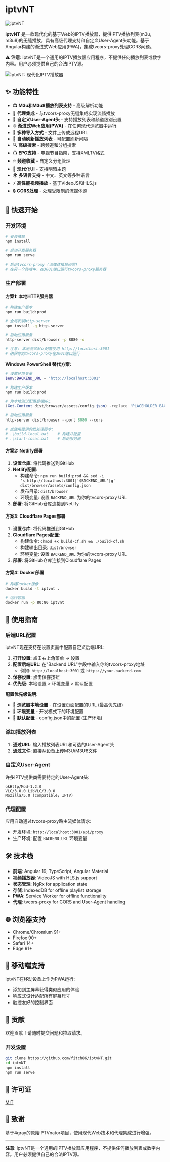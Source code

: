 # iptvNT

![iptvNT](https://raw.githubusercontent.com/fitch86/iptvNT/main/src/assets/icons/icon.png)

**iptvNT** 是一款现代化的基于Web的IPTV播放器，提供IPTV播放列表(m3u, m3u8)的无缝播放，具有高级代理支持和自定义User-Agent头功能。基于Angular构建的渐进式Web应用(PWA)，集成tvcors-proxy处理CORS问题。

⚠️ **注意**: iptvNT是一个通用的IPTV播放器应用程序，不提供任何播放列表或数字内容。用户必须提供自己的合法IPTV源。

![iptvNT: 现代化IPTV播放器](./iptv-dark-theme.png)

## ✨ 功能特性

- 📺 **M3u和M3u8播放列表支持** - 高级解析功能
- 🔗 **代理集成** - 与tvcors-proxy无缝集成实现流畅播放
- 🔧 **自定义User-Agent头** - 支持播放列表和频道级别设置
- 🌐 **渐进式Web应用(PWA)** - 在任何现代浏览器中运行
- 📁 **多种导入方式** - 文件上传或远程URL
- 🔄 **自动刷新播放列表** - 可配置刷新间隔
- 🔍 **高级搜索** - 跨频道和分组搜索
- 📺 **EPG支持** - 电视节目指南，支持XMLTV格式
- ⭐ **频道收藏** - 自定义分组管理
- 🎨 **现代化UI** - 支持明暗主题
- 🌍 **多语言支持** - 中文、英文等多种语言
- ⚡ **高性能视频播放** - 基于VideoJS和HLS.js
- 🔒 **CORS处理** - 处理受限制的流媒体源

## 🚀 快速开始

### 开发环境
```bash
# 安装依赖
npm install

# 启动开发服务器
npm run serve

# 启动tvcors-proxy (流媒体播放必需)
# 在另一个终端中，在3001端口运行tvcors-proxy服务器
```

### 生产部署

#### 方案1: 本地HTTP服务器
```bash
# 构建生产版本
npm run build:prod

# 全局安装http-server
npm install -g http-server

# 启动应用服务
http-server dist/browser -p 8080 -o

# 注意: 本地测试默认配置使用 http://localhost:3001
# 确保你的tvcors-proxy在3001端口运行
```

**Windows PowerShell 替代方案:**
```powershell
# 设置环境变量
$env:BACKEND_URL = "http://localhost:3001"

# 构建生产版本
npm run build:prod

# 为本地测试配置后端URL
(Get-Content dist/browser/assets/config.json) -replace 'PLACEHOLDER_BACKEND_URL', $env:BACKEND_URL | Set-Content dist/browser/assets/config.json

# 启动应用服务
http-server dist/browser --port 8080 --cors

# 或使用提供的批处理脚本:
# .\build-local.bat    # 构建并配置
# .\start-local.bat    # 启动服务器
```

#### 方案2: Netlify部署
1. **设置仓库**: 将代码推送到GitHub
2. **Netlify配置**: 
   - 构建命令: `npm run build:prod && sed -i 's|http://localhost:3001|'$BACKEND_URL'|g' dist/browser/assets/config.json`
   - 发布目录: `dist/browser`
   - 环境变量: 设置 `BACKEND_URL` 为你的tvcors-proxy URL
3. **部署**: 将GitHub仓库连接到Netlify

#### 方案3: Cloudflare Pages部署
1. **设置仓库**: 将代码推送到GitHub
2. **Cloudflare Pages配置**:
   - 构建命令: `chmod +x build-cf.sh && ./build-cf.sh`
   - 构建输出目录: `dist/browser`
   - 环境变量: 设置 `BACKEND_URL` 为你的tvcors-proxy URL
3. **部署**: 将GitHub仓库连接到Cloudflare Pages

#### 方案4: Docker部署
```bash
# 构建Docker镜像
docker build -t iptvnt .

# 运行容器
docker run -p 80:80 iptvnt
```

## 📖 使用指南

### 后端URL配置
iptvNT现在支持在设置页面中配置自定义后端URL:

1. **打开设置**: 点击右上角菜单 → 设置
2. **配置后端URL**: 在"Backend URL"字段中输入你的tvcors-proxy地址
   - 例如: `http://localhost:3001` 或 `https://your-backend.com`
3. **保存设置**: 点击保存按钮
4. **优先级**: 本地设置 > 环境变量 > 默认配置

**配置优先级说明:**
- 🥇 **浏览器本地设置** - 在设置页面配置的URL (最高优先级)
- 🥈 **环境变量** - 开发模式下的环境配置
- 🥉 **默认配置** - config.json中的配置 (生产环境)

### 添加播放列表
1. **通过URL**: 输入播放列表URL和可选的User-Agent头
2. **通过文件**: 直接从设备上传M3U/M3U8文件

### 自定义User-Agent
许多IPTV提供商需要特定的User-Agent头:
```
okHttp/Mod-1.2.0
VLC/3.0.0 LibVLC/3.0.0
Mozilla/5.0 (compatible; IPTV)
```

### 代理配置
应用自动通过tvcors-proxy路由流媒体请求:
- 开发环境: `http://localhost:3001/api/proxy`
- 生产环境: 配置 `BACKEND_URL` 环境变量

## 🛠️ 技术栈

- **前端**: Angular 19, TypeScript, Angular Material
- **视频播放器**: VideoJS with HLS.js support
- **状态管理**: NgRx for application state
- **存储**: IndexedDB for offline playlist storage
- **PWA**: Service Worker for offline functionality
- **代理**: tvcors-proxy for CORS and User-Agent handling

## 🌐 浏览器支持

- Chrome/Chromium 91+
- Firefox 90+
- Safari 14+
- Edge 91+

## 📱 移动端支持

iptvNT在移动设备上作为PWA运行:
- 添加到主屏幕获得类似应用的体验
- 响应式设计适配所有屏幕尺寸
- 触控友好的控制界面

## 🤝 贡献

欢迎贡献！请随时提交问题和拉取请求。

### 开发设置
```bash
git clone https://github.com/fitch86/iptvNT.git
cd iptvNT
npm install
npm run serve
```

## 📄 许可证

[MIT](LICENSE.md)

## 🙏 致谢

基于4gray的原始IPTVnator项目，使用现代Web技术和代理集成进行增强。

---

**注意**: iptvNT是一个通用的IPTV播放器应用程序，不提供任何播放列表或数字内容。用户必须提供自己的合法IPTV源。
